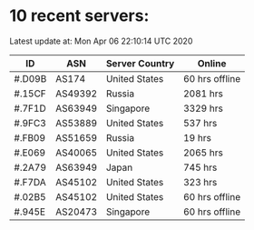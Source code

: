 # 10 recent servers:

Latest update at: Mon Apr 06 22:10:14 UTC 2020

| ID | ASN | Server Country | Online |
| -- | --- | -------------- | ------ |
| #.D09B | AS174 | United States | 60 hrs offline |
| #.15CF | AS49392 | Russia | 2081 hrs |
| #.7F1D | AS63949 | Singapore | 3329 hrs |
| #.9FC3 | AS53889 | United States | 537 hrs |
| #.FB09 | AS51659 | Russia | 19 hrs |
| #.E069 | AS40065 | United States | 2065 hrs |
| #.2A79 | AS63949 | Japan | 745 hrs |
| #.F7DA | AS45102 | United States | 323 hrs |
| #.02B5 | AS45102 | United States | 60 hrs offline |
| #.945E | AS20473 | Singapore | 60 hrs offline |

